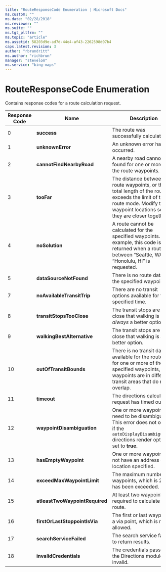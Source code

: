 ```yaml
---
title: "RouteResponseCode Enumeration | Microsoft Docs"
ms.custom: ""
ms.date: "02/28/2018"
ms.reviewer: ""
ms.suite: ""
ms.tgt_pltfrm: ""
ms.topic: "article"
ms.assetid: 58203d9e-ad7d-44e4-af43-2262598d07b4
caps.latest.revision: 3
author: "rbrundritt"
ms.author: "richbrun"
manager: "stevelom"
ms.service: "bing-maps"
---
```

# RouteResponseCode Enumeration
Contains response codes for a route calculation request.

| Response Code | Name                           | Description                                                                                                                                                                     |
|---------------|--------------------------------|---------------------------------------------------------------------------------------------------------------------------------------------------------------------------------|
| 0             | **success**                    | The route was successfully calculated.                                                                                                                                          |
| 1             | **unknownError**               | An unknown error has occurred.                                                                                                                                                  |
| 2             | **cannotFindNearbyRoad**       | A nearby road cannot be found for one or more of the route waypoints.                                                                                                           |
| 3             | **tooFar**                     | The distance between two route waypoints, or the total length of the route exceeds the limit of the route mode. Modify the waypoint locations so that they are closer together. |
| 4             | **noSolution**                 | A route cannot be calculated for the specified waypoints. For example, this code is returned when a route between “Seattle, WA” and “Honolulu, HI” is requested.                |
| 5             | **dataSourceNotFound**         | There is no route data for the specified waypoints.                                                                                                                             |
| 7             | **noAvailableTransitTrip**     | There are no transit options available for the specified time.                                                                                                                  |
| 8             | **transitStopsTooClose**       | The transit stops are so close that walking is *always* a better option.                                                                                                        |
| 9             | **walkingBestAlternative**     | The transit stops are so close that walking is a better option.                                                                                                                 |
| 10            | **outOfTransitBounds**         | There is no transit data available for the route or for one or more of the specified waypoints, or the waypoints are in different transit areas that do not overlap.            |
| 11            | **timeout**                    | The directions calculation request has timed out.                                                                                                                               |
| 12            | **waypointDisambiguation**     | One or more waypoints need to be disambiguated. This error does not occur if the `autoDisplayDisambiguation` directions render option is set to **true**.                     |
| 13            | **hasEmptyWaypoint**           | One or more waypoints do not have an address or location specified.                                                                                                             |
| 14            | **exceedMaxWaypointLimit**     | The maximum number of waypoints, which is 25, has been exceeded.                                                                                                                |
| 15            | **atleastTwoWaypointRequired** | At least two waypoints are required to calculate a route.                                                                                                                       |
| 16            | **firstOrLastStoppointIsVia**  | The first or last waypoint is a via point, which is not allowed.                                                                                                                |
| 17            | **searchServiceFailed**        | The search service failed to return results.                                                                                                                                    |
| 18            | **invalidCredentials**         | The credentials passed to the Directions module are invalid.                                                                                                                    |
